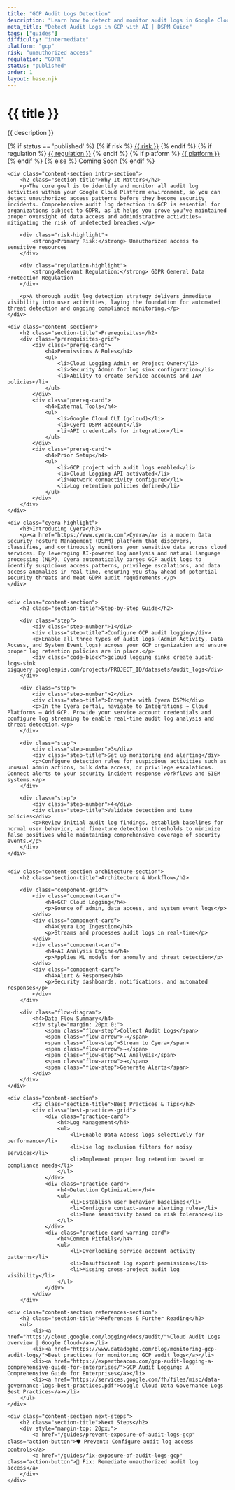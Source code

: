 ```yaml
---
title: "GCP Audit Logs Detection"
description: "Learn how to detect and monitor audit logs in Google Cloud Platform environments. Follow step-by-step guidance for GDPR compliance."
meta_title: "Detect Audit Logs in GCP with AI | DSPM Guide"
tags: ["guides"]
difficulty: "intermediate"
platform: "gcp"
risk: "unauthorized access"
regulation: "GDPR"
status: "published"
order: 1
layout: base.njk
---
```


<div class="container">
    <div class="header">
        <h1>{{ title }}</h1>
        <p>{{ description }}</p>
        <div class="guide-tags-container">
			<div class="guide-tags-wrapper">
		    {% if status == 'published' %}
		        {% if risk %}
		        <a href="/risk/{{ risk | downcase | replace: ' ', '-' }}/" class="guide-tag risk">{{ risk }}</a>
		        {% endif %}
		        {% if regulation %}
		        <a href="/regulation/{{ regulation | downcase | replace: ' ', '-' }}/" class="guide-tag regulation">{{ regulation }}</a>
		        {% endif %}
		        {% if platform %}
		        <a href="/platforms/{{ platform | downcase | replace: ' ', '-' }}/" class="guide-tag platform">{{ platform }}</a>
		        {% endif %}
		    {% else %}
		        <span class="guide-tag coming-soon">Coming Soon</span>
		    {% endif %}
		</div>
		</div>
    </div>

    <div class="content-section intro-section">
        <h2 class="section-title">Why It Matters</h2>
        <p>The core goal is to identify and monitor all audit log activities within your Google Cloud Platform environment, so you can detect unauthorized access patterns before they become security incidents. Comprehensive audit log detection in GCP is essential for organizations subject to GDPR, as it helps you prove you've maintained proper oversight of data access and administrative activities—mitigating the risk of undetected breaches.</p>
        
        <div class="risk-highlight">
            <strong>Primary Risk:</strong> Unauthorized access to sensitive resources
        </div>
        
        <div class="regulation-highlight">
            <strong>Relevant Regulation:</strong> GDPR General Data Protection Regulation
        </div>
        
        <p>A thorough audit log detection strategy delivers immediate visibility into user activities, laying the foundation for automated threat detection and ongoing compliance monitoring.</p>
    </div>

    <div class="content-section">
        <h2 class="section-title">Prerequisites</h2>
        <div class="prerequisites-grid">
            <div class="prereq-card">
                <h4>Permissions & Roles</h4>
                <ul>
                    <li>Cloud Logging Admin or Project Owner</li>
                    <li>Security Admin for log sink configuration</li>
                    <li>Ability to create service accounts and IAM policies</li>
                </ul>
            </div>
            <div class="prereq-card">
                <h4>External Tools</h4>
                <ul>
                    <li>Google Cloud CLI (gcloud)</li>
                    <li>Cyera DSPM account</li>
                    <li>API credentials for integration</li>
                </ul>
            </div>
            <div class="prereq-card">
                <h4>Prior Setup</h4>
                <ul>
                    <li>GCP project with audit logs enabled</li>
                    <li>Cloud Logging API activated</li>
                    <li>Network connectivity configured</li>
                    <li>Log retention policies defined</li>
                </ul>
            </div>
        </div>
    </div>
	
    <div class="cyera-highlight">
        <h3>Introducing Cyera</h3>
        <p><a href="https://www.cyera.com">Cyera</a> is a modern Data Security Posture Management (DSPM) platform that discovers, classifies, and continuously monitors your sensitive data across cloud services. By leveraging AI-powered log analysis and natural language processing (NLP), Cyera automatically parses GCP audit logs to identify suspicious access patterns, privilege escalations, and data access anomalies in real time, ensuring you stay ahead of potential security threats and meet GDPR audit requirements.</p>
    </div>
	

    <div class="content-section">
        <h2 class="section-title">Step-by-Step Guide</h2>
        
        <div class="step">
            <div class="step-number">1</div>
            <div class="step-title">Configure GCP audit logging</div>
            <p>Enable all three types of audit logs (Admin Activity, Data Access, and System Event logs) across your GCP organization and ensure proper log retention policies are in place.</p>
            <div class="code-block">gcloud logging sinks create audit-logs-sink bigquery.googleapis.com/projects/PROJECT_ID/datasets/audit_logs</div>
        </div>

        <div class="step">
            <div class="step-number">2</div>
            <div class="step-title">Integrate with Cyera DSPM</div>
            <p>In the Cyera portal, navigate to Integrations → Cloud Platforms → Add GCP. Provide your service account credentials and configure log streaming to enable real-time audit log analysis and threat detection.</p>
        </div>

        <div class="step">
            <div class="step-number">3</div>
            <div class="step-title">Set up monitoring and alerting</div>
            <p>Configure detection rules for suspicious activities such as unusual admin actions, bulk data access, or privilege escalations. Connect alerts to your security incident response workflows and SIEM systems.</p>
        </div>

        <div class="step">
            <div class="step-number">4</div>
            <div class="step-title">Validate detection and tune policies</div>
            <p>Review initial audit log findings, establish baselines for normal user behavior, and fine-tune detection thresholds to minimize false positives while maintaining comprehensive coverage of security events.</p>
        </div>
    </div>


    <div class="content-section architecture-section">
        <h2 class="section-title">Architecture & Workflow</h2>
        
        <div class="component-grid">
            <div class="component-card">
                <h4>GCP Cloud Logging</h4>
                <p>Source of admin, data access, and system event logs</p>
            </div>
            <div class="component-card">
                <h4>Cyera Log Ingestion</h4>
                <p>Streams and processes audit logs in real-time</p>
            </div>
            <div class="component-card">
                <h4>AI Analysis Engine</h4>
                <p>Applies ML models for anomaly and threat detection</p>
            </div>
            <div class="component-card">
                <h4>Alert & Response</h4>
                <p>Security dashboards, notifications, and automated responses</p>
            </div>
        </div>

        <div class="flow-diagram">
            <h4>Data Flow Summary</h4>
            <div style="margin: 20px 0;">
                <span class="flow-step">Collect Audit Logs</span>
                <span class="flow-arrow">→</span>
                <span class="flow-step">Stream to Cyera</span>
                <span class="flow-arrow">→</span>
                <span class="flow-step">AI Analysis</span>
                <span class="flow-arrow">→</span>
                <span class="flow-step">Generate Alerts</span>
            </div>
        </div>
    </div>

	<div class="content-section">
	        <h2 class="section-title">Best Practices & Tips</h2>
	        <div class="best-practices-grid">
	            <div class="practice-card">
	                <h4>Log Management</h4>
	                <ul>
	                    <li>Enable Data Access logs selectively for performance</li>
	                    <li>Use log exclusion filters for noisy services</li>
	                    <li>Implement proper log retention based on compliance needs</li>
	                </ul>
	            </div>
	            <div class="practice-card">
	                <h4>Detection Optimization</h4>
	                <ul>
	                    <li>Establish user behavior baselines</li>
	                    <li>Configure context-aware alerting rules</li>
	                    <li>Tune sensitivity based on risk tolerance</li>
	                </ul>
	            </div>
	            <div class="practice-card warning-card">
	                <h4>Common Pitfalls</h4>
	                <ul>
	                    <li>Overlooking service account activity patterns</li>
	                    <li>Insufficient log export permissions</li>
	                    <li>Missing cross-project audit log visibility</li>
	                </ul>
	            </div>
	        </div>
	    </div>

    <div class="content-section references-section">
        <h2 class="section-title">References & Further Reading</h2>
        <ul>
            <li><a href="https://cloud.google.com/logging/docs/audit/">Cloud Audit Logs overview | Google Cloud</a></li>
            <li><a href="https://www.datadoghq.com/blog/monitoring-gcp-audit-logs/">Best practices for monitoring GCP audit logs</a></li>
            <li><a href="https://expertbeacon.com/gcp-audit-logging-a-comprehensive-guide-for-enterprises/">GCP Audit Logging: A Comprehensive Guide for Enterprises</a></li>
            <li><a href="https://services.google.com/fh/files/misc/data-governance-logs-best-practices.pdf">Google Cloud Data Governance Logs Best Practices</a></li>
        </ul>
    </div>

    <div class="content-section next-steps">
        <h2 class="section-title">Next Steps</h2>
        <div style="margin-top: 20px;">
            <a href="/guides/prevent-exposure-of-audit-logs-gcp" class="action-button">🛡️ Prevent: Configure audit log access controls</a>
            <a href="/guides/fix-exposure-of-audit-logs-gcp" class="action-button">🔧 Fix: Remediate unauthorized audit log access</a>
        </div>
    </div>
</div>